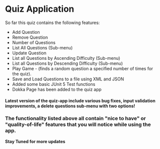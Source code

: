 # Quiz Application

So far this quiz contains the following features:

- Add Question
- Remove Question
- Number of Questions
- List All Questions (Sub-menu)
- Update Question
- List all Questions by Ascending Difficulty (Sub-menu)
- List all Questions by Descending Difficulty (Sub-menu)
- Play Game - (finds a random question a specified number of times for the quiz).
- Save and Load Questions to a file using XML and JSON
- Added some basic JUnit 5 Test functions
- Dokka Page has been added to the quiz app

#### Latest version of the quiz-app include various bug fixes, input validation improvements, a delete questions sub-menu with two options!

###  The functionality listed above all contain "nice to have" or "quality-of-life" features that you will notice while using the app. 


<b>Stay Tuned for more updates</b>
